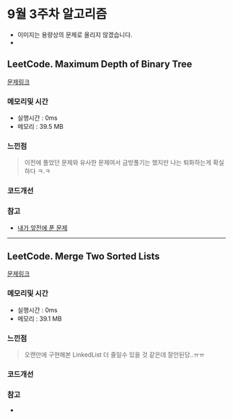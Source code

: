 # 9월 3주차 알고리즘

* 이미지는 용량상의 문제로 올리지 않겠습니다.
* 

## LeetCode. Maximum Depth of Binary Tree

[문제링크](https://leetcode.com/problems/maximum-depth-of-binary-tree/)

### 메모리및 시간
* 실행시간 : 0ms
* 메모리 : 39.5 MB


### 느낀점
> 이전에 풀었던 문제와 유사한 문제여서 금방풀기는 했지만 나는 퇴화하는게 확실하다 ㅋ.ㅋ 

### 코드개선 


### 참고
* [내가 앞전에 푼 문제](https://github.com/pointehd/Algorithm/tree/master/src/month2009/day01)

---

## LeetCode. Merge Two Sorted Lists

[문제링크](https://leetcode.com/problems/merge-two-sorted-lists/)

### 메모리및 시간
* 실행시간 : 0ms
* 메모리 : 39.1 MB


### 느낀점
> 오랜만에 구현해본 LinkedList 더 줄일수 있을 것 같은데 잘안된당..ㅠㅠ 

### 코드개선 


### 참고
* 

